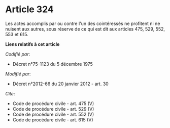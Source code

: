 # Article 324

Les actes accomplis par ou contre l'un des cointéressés ne profitent ni ne nuisent aux autres, sous réserve de ce qui est dit
aux articles 475, 529, 552, 553 et 615.

**Liens relatifs à cet article**

_Codifié par_:

  - Décret n°75-1123 du 5 décembre 1975

_Modifié par_:

  - Décret n°2012-66 du 20 janvier 2012 - art. 30

_Cite_:

  - Code de procédure civile - art. 475 (V)
  - Code de procédure civile - art. 529 (V)
  - Code de procédure civile - art. 552 (V)
  - Code de procédure civile - art. 615 (V)
